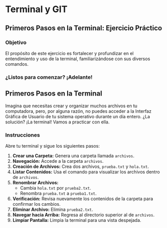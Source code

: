 # Terminal y GIT

## Primeros Pasos en la Terminal: Ejercicio Práctico

### Objetivo

El propósito de este ejercicio es fortalecer y profundizar en el entendimiento y uso de la terminal, familiarizándose con sus diversos comandos.

### ¿Listos para comenzar? ¡Adelante!

## Primeros Pasos en la Terminal

Imagina que necesitas crear y organizar muchos archivos en tu computadora, pero, por alguna razón, no puedes acceder a la Interfaz Gráfica de Usuario de tu sistema operativo durante un día entero. ¿La solución? ¡La terminal! Vamos a practicar con ella.

### Instrucciones

Abre tu terminal y sigue los siguientes pasos:

1. **Crear una Carpeta:** Genera una carpeta llamada `archivos`.
2. **Navegación:** Accede a la carpeta `archivos`.
3. **Creación de Archivos:** Crea dos archivos, `prueba.txt` y `hola.txt`.
4. **Listar Contenidos:** Usa el comando para visualizar los archivos dentro de `archivos`.
5. **Renombrar Archivos:** 
   - Cambia `hola.txt` por `prueba2.txt`.
   - Renombra `prueba.txt` a `prueba1.txt`.
6. **Verificación:** Revisa nuevamente los contenidos de la carpeta para confirmar los cambios.
7. **Eliminar Archivo:** Elimina `prueba2.txt`.
8. **Navegar hacia Arriba:** Regresa al directorio superior al de `archivos`.
9. **Limpiar Pantalla:** Limpia la terminal para una vista despejada.